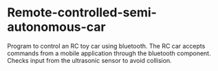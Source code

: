 # Remote-controlled-semi-autonomous-car
Program to control an RC toy car using bluetooth. The RC car accepts commands from a mobile application through the bluetooth component. Checks input from the ultrasonic sensor to avoid collision. 
